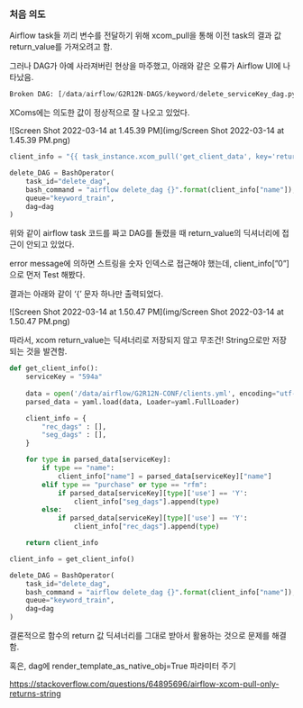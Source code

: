 ### 처음 의도

Airflow task들 끼리 변수를 전달하기 위해 xcom_pull을 통해 이전 task의 결과 값  return_value를 가져오려고 함.

그러나 DAG가 아예 사라져버린 현상을 마주했고, 아래와 같은 오류가 Airflow UI에 나타났음.

```python
Broken DAG: [/data/airflow/G2R12N-DAGS/keyword/delete_serviceKey_dag.py] string indices must be integers
```



XComs에는 의도한 값이 정상적으로 잘 나오고 있었다.

![Screen Shot 2022-03-14 at 1.45.39 PM](img/Screen Shot 2022-03-14 at 1.45.39 PM.png)



```python
client_info = "{{ task_instance.xcom_pull('get_client_data', key='return_value') }}"

delete_DAG = BashOperator(
    task_id="delete_dag",
    bash_command = "airflow delete_dag {}".format(client_info["name"]),
    queue="keyword_train",
    dag=dag
)
```

위와 같이 airflow task 코드를 짜고 DAG를 돌렸을 때 return_value의 딕셔너리에 접근이 안되고 있었다.

error message에 의하면 스트링을 숫자 인덱스로 접근해야 했는데, client_info[”0”]으로 먼저 Test 해봤다.



결과는 아래와 같이 ‘{’ 문자 하나만 출력되었다.

![Screen Shot 2022-03-14 at 1.50.47 PM](img/Screen Shot 2022-03-14 at 1.50.47 PM.png)



따라서, xcom return_value는 딕셔너리로 저장되지 않고 무조건! String으로만 저장되는 것을 발견함.

```python
def get_client_info():
    serviceKey = "594a"
    
    data = open('/data/airflow/G2R12N-CONF/clients.yml', encoding="utf-8")
    parsed_data = yaml.load(data, Loader=yaml.FullLoader)

    client_info = {
        "rec_dags" : [],
        "seg_dags" : [],
    }

    for type in parsed_data[serviceKey]:
        if type == "name":
            client_info["name"] = parsed_data[serviceKey]["name"]
        elif type == "purchase" or type == "rfm":
            if parsed_data[serviceKey][type]['use'] == 'Y':
                client_info["seg_dags"].append(type)
        else:
            if parsed_data[serviceKey][type]['use'] == 'Y':
                client_info["rec_dags"].append(type)

    return client_info

client_info = get_client_info()

delete_DAG = BashOperator(
    task_id="delete_dag",
    bash_command = "airflow delete_dag {}".format(client_info["name"]),
    queue="keyword_train",
    dag=dag
)
```

결론적으로 함수의 return 값 딕셔너리를 그대로 받아서 활용하는 것으로 문제를 해결함.



혹은, dag에 render_template_as_native_obj=True 파라미터 주기

https://stackoverflow.com/questions/64895696/airflow-xcom-pull-only-returns-string
